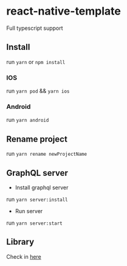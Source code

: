# react-native-template

Full typescript support

## Install

run `yarn` or `npm install`

### IOS

run `yarn pod` && `yarn ios`

### Android 

run `yarn android`

## Rename project

run `yarn rename newProjectName`

## GraphQL server

- Install graphql server

run `yarn server:install`

- Run server

run `yarn server:start`

## Library

Check in [here](/docs/LIBRARY.md)
